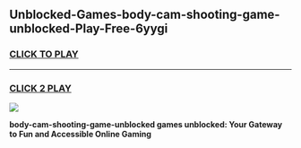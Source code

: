 
## Unblocked-Games-body-cam-shooting-game-unblocked-Play-Free-6yygi
<h3>
<a href="https://premium76.site?title=body-cam-shooting-game-unblocked&ref=20A">CLICK TO PLAY</a></h3>
<hr>

<h3>
<a href="https://premium76.site?title=body-cam-shooting-game-unblocked&ref=20A">CLICK 2 PLAY</a>
  
</h3>

<a href="https://premium76.site?title=body-cam-shooting-game-unblocked&ref=20A"><img src="https://clearcache.store/games.png"></a>


**body-cam-shooting-game-unblocked games unblocked: Your Gateway to Fun and Accessible Online Gaming**
